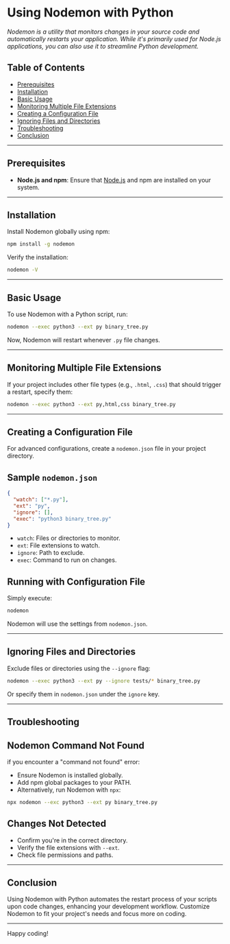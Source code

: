 # Using Nodemon with Python

_Nodemon is a utility that monitors changes in your source code and automatically restarts your application. While it's primarily used for Node.js applications, you can also use it to streamline Python development._

## Table of Contents

- [Prerequisites](#prerequisites)
- [Installation](#installation)
- [Basic Usage](#basic-usage)
- [Monitoring Multiple File Extensions](#monitoring-multiple-file-extensions)
- [Creating a Configuration File](#creating-a-configuration-file)
- [Ignoring Files and Directories](#ignoring-files-and-directories)
- [Troubleshooting](#troubleshooting)
- [Conclusion](#conclusion)

---

## Prerequisites

- **Node.js and npm**: Ensure that [Node.js](https://nodejs.org/) and npm are installed on your system.

---

## Installation

Install Nodemon globally using npm:

```zsh
npm install -g nodemon

```

Verify the installation:

```zsh
nodemon -V
```

---

## Basic Usage

To use Nodemon with a Python script, run:

```zsh
nodemon --exec python3 --ext py binary_tree.py
```

Now, Nodemon will restart whenever `.py` file changes.

---

## Monitoring Multiple File Extensions

If your project includes other file types (e.g., `.html`, `.css`) that should trigger a restart, specify them:

```zsh
nodemon --exec python3 --ext py,html,css binary_tree.py
```

---

## Creating a Configuration File

For advanced configurations, create a `nodemon.json` file in your project directory.

## Sample `nodemon.json`

```json
{
  "watch": ["*.py"],
  "ext": "py",
  "ignore": [],
  "exec": "python3 binary_tree.py"
}
```

- `watch`: Files or directories to monitor.
- `ext`: File extensions to watch.
- `ignore`: Path to exclude.
- `exec`: Command to run on changes.

## Running with Configuration File

Simply execute:

```zsh
nodemon
```

Nodemon will use the settings from `nodemon.json`.

---

## Ignoring Files and Directories

Exclude files or directories using the `--ignore` flag:

```zsh
nodemon --exec python3 --ext py --ignore tests/* binary_tree.py
```

Or specify them in `nodemon.json` under the `ignore` key.

---

## Troubleshooting

## Nodemon Command Not Found

if you encounter a "command not found" error:

- Ensure Nodemon is installed globally.
- Add npm global packages to your PATH.
- Alternatively, run Nodemon with `npx`:

```zsh
npx nodemon --exc python3 --ext py binary_tree.py
```

## Changes Not Detected

- Confirm you're in the correct directory.
- Verify the file extensions with `--ext`.
- Check file permissions and paths.

---

## Conclusion

Using Nodemon with Python automates the restart process of your scripts upon code changes, enhancing your development workflow.
Customize Nodemon to fit your project's needs and focus more on coding.

---

Happy coding!
